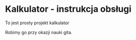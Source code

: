 # Kalkulator - instrukcja obsługi

To jest prosty projekt kalkulator

Robimy go przy okazji nauki gita.